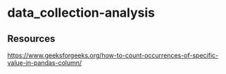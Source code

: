 # data_collection-analysis

## Resources
https://www.geeksforgeeks.org/how-to-count-occurrences-of-specific-value-in-pandas-column/
